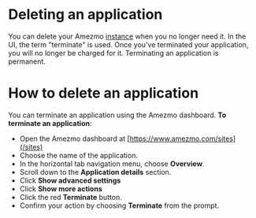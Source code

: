 # Deleting an application

You can delete your Amezmo [instance](/docs/instances) when you no longer need it. In the UI, the term "terminate" is used. Once
you've terminated your application, you will no longer be charged for it. Terminating an application is permanent.

# How to delete an application

You can terminate an application using the Amezmo dashboard. **To terminate an application**:

- Open the Amezmo dashboard at [https://www.amezmo.com/sites](/sites)
- Choose the name of the application.
- In the horizontal tab navigation menu, choose **Overview**.
- Scroll down to the **Application details** section.
- Click **Show advanced settings**
- Click **Show more actions**
- Click the red **Terminate** button.
- Confirm your action by choosing **Terminate** from the prompt.
